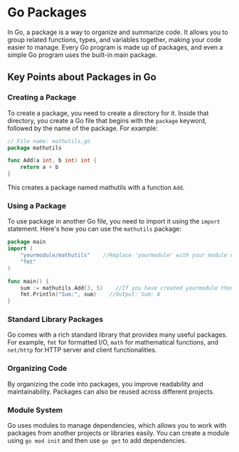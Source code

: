 # Go Packages

In Go, a package is a way to organize and summarize code. It allows you to group related functions, types, and variables together, making your code easier to manage. Every Go program is made up of packages, and even a simple Go program uses the built-in main package.

## Key Points about Packages in Go

### Creating a Package

To create a package, you need to create a directory for it. Inside that directory, you create a Go file that begins with the `package` keyword, followed by the name of the package. For example:

```go
// File name: mathutils.go
package mathutils

func Add(a int, b int) int {
    return a + b
}
```
This creates a package named mathutils with a function `Add`.

### Using a Package

To use package in another Go file, you need to import it using the `import` statement. Here's how you can use the `mathutils` package:

```go
package main
import (
    "yourmodule/mathutils"    //Replace 'yourmodule' with your module name or use mathutils itself
    "fmt"
)

func main() {
    sum := mathutils.Add(3, 5)    //If you have created yourmodule then replace it with mathutils
    fmt.Println("Sum:", sum)    //Output: Sum: 8
}
```

### Standard Library Packages

Go comes with a rich standard library that provides many useful packages. For example, `fmt` for formatted I/O, `math` for mathematical functions, and `net/http` for HTTP server and client functionalities.

### Organizing Code

By organizing the code into packages, you improve readability and maintainability. Packages can also be reused across different projects.

### Module System

Go uses modules to manage dependencies, which allows you to work with packages from another projects or libraries easily. You can create a module using `go mod init` and then use `go get` to add dependencies.
